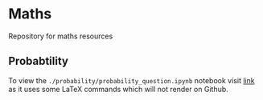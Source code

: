 # Maths
Repository for maths resources

## Probabtility
To view the `./probability/probability_question.ipynb` notebook visit <a href="https://nbviewer.jupyter.org/github/joy-rosie/maths/blob/master/probability/probability_questions.ipynb?flush_cache=true" target="_blank">link</a> as it uses some LaTeX commands which will not render on Github.
